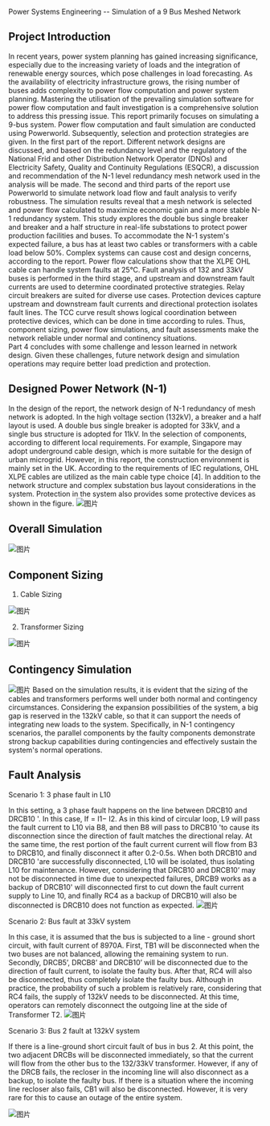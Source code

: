 
Power Systems Engineering -- Simulation of a 9 Bus Meshed Network

## Project Introduction
In recent years, power system planning has gained increasing significance, especially due to the increasing variety of loads and the integration of renewable energy sources, which pose challenges in load forecasting. As the availability of electricity infrastructure grows, the rising number of buses adds complexity to power flow computation and power system planning. Mastering the utilisation of the prevailing simulation software for power flow computation and fault investigation is a comprehensive solution to address this pressing issue. This report primarily focuses on simulating a 9-bus system. Power flow computation and fault simulation are conducted using Powerworld. Subsequently, selection and protection strategies are given. 
In the first part of the report. Different network designs are discussed, and based on the redundancy level and the regulatory of the National Frid and other Distribution Network Operator (DNOs) and Electricity Safety, Quality and Continuity Regulations (ESQCR), a discussion and recommendation of the N-1 level redundancy mesh network used in the analysis will be made. 
The second and third parts of the report use Powerworld to simulate network load flow and fault analysis to verify robustness. The simulation results reveal that a mesh network is selected and power flow calculated to maximize economic gain and a more stable N-1 redundancy system. This study explores the double bus single breaker and breaker and a half structure in real-life substations to protect power production facilities and buses. To accommodate the N-1 system's expected failure, a bus has at least two cables or transformers with a cable load below 50%. Complex systems can cause cost and design concerns, according to the report. Power flow calculations show that the XLPE OHL cable can handle system faults at 25°C. Fault analysis of 132 and 33kV buses is performed in the third stage, and upstream and downstream fault currents are used to determine coordinated protective strategies. Relay circuit breakers are suited for diverse use cases. Protection devices capture upstream and downstream fault currents and directional protection isolates fault lines. The TCC curve result shows logical coordination between protective devices, which can be done in time according to rules. Thus, component sizing, power flow simulations, and fault assessments make the network reliable under normal and continency situations.  
Part 4 concludes with some challenge and lesson learned in network design. Given these challenges, future network design and simulation operations may require better load prediction and protection. 

## Designed Power Network (N-1)
In the design of the report, the network design of N-1 redundancy of mesh network is adopted. In the high voltage section (132kV), a breaker and a half layout is used. A double bus single breaker is adopted for 33kV, and a single bus structure is adopted for 11kV. In the selection of components, according to different local requirements. For example, Singapore may adopt underground cable design, which is more suitable for the design of urban microgrid. However, in this report, the construction environment is mainly set in the UK. According to the requirements of IEC regulations, OHL XLPE cables are utilized as the main cable type choice [4]. In addition to the network structure and complex substation bus layout considerations in the system. Protection in the system also provides some protective devices as shown in the figure.
![图片](https://github.com/user-attachments/assets/f0c25028-d867-421c-af6c-a0d3fd3fd67f)

## Overall Simulation
![图片](https://github.com/user-attachments/assets/821d03d9-ab72-4677-bed5-942ad96af86c)

## Component Sizing
1. Cable Sizing

![图片](https://github.com/user-attachments/assets/4be362db-a675-42d8-b958-94002c5b76c0)

2. Transformer Sizing

![图片](https://github.com/user-attachments/assets/8e63a375-d749-4997-bed4-ccfd17674a0c)

## Contingency Simulation
![图片](https://github.com/user-attachments/assets/534f1da0-d38c-4fd7-abc7-b630fc5e8de6)
Based on the simulation results, it is evident that the sizing of the cables and transformers performs well under both normal and contingency circumstances. Considering the expansion possibilities of the system, a big gap is reserved in the 132kV cable, so that it can support the needs of integrating new loads to the system. Specifically, in N-1 contingency scenarios, the parallel components by the faulty components demonstrate strong backup capabilities during contingencies and effectively sustain the system's normal operations.


## Fault Analysis
Scenario 1: 3 phase fault in L10

In this setting, a 3 phase fault happens on the line between DRCB10 and DRCB10 '. In this case, If = I1− I2. As in this kind of circular loop, L9 will pass the fault current to L10 via B8, and then B8 will pass to DRCB10 'to cause its disconnection since the direction of fault matches the directional relay. At the same time, the rest portion of the fault current current will flow from B3 to DRCB10, and finally disconnect it after 0.2-0.5s. When both DRCB10 and DRCB10 'are successfully disconnected, L10 will be isolated, thus isolating L10 for maintenance. However, considering that DRCB10 and DRCB10’ may not be disconnected in time due to unexpected failures, DRCB9 works as a backup of DRCB10' will disconnected first to cut down the fault current supply to Line 10, and finally RC4 as a backup of DRCB10 will also be disconnected is DRCB10 does not function as expected.
![图片](https://github.com/user-attachments/assets/c3c989b3-4ae5-440e-a0ab-61735558d940)

Scenario 2: Bus fault at 33kV system

In this case, it is assumed that the bus is subjected to a line - ground short circuit, with fault current of 8970A. First, TB1 will be disconnected when the two buses are not balanced, allowing the remaining system to run. Secondly, DRCB5’, DRCB8’ and DRCB10’ will be disconnected due to the direction of fault current, to isolate the faulty bus. After that, RC4 will also be disconnected, thus completely isolate the faulty bus. Although in practice, the probability of such a problem is relatively rare, considering that RC4 fails, the supply of 132kV needs to be disconnected. At this time, operators can remotely disconnect the outgoing line at the side of Transformer T2.
![图片](https://github.com/user-attachments/assets/eb2317e3-2e25-4a0d-9975-30021351912e)

Scenario 3: Bus 2 fault at 132kV system

If there is a line-ground short circuit fault of bus in bus 2. At this point, the two adjacent DRCBs will be disconnected immediately, so that the current will flow from the other bus to the 132/33kV transformer. However, if any of the DRCB fails, the recloser in the incoming line will also disconnect as a backup, to isolate the faulty bus. If there is a situation where the incoming line recloser also fails, CB1 will also be disconnected. However, it is very rare for this to cause an outage of the entire system.

![图片](https://github.com/user-attachments/assets/2f5ea9a1-bd0d-480b-a294-a4352ebaadcd)



